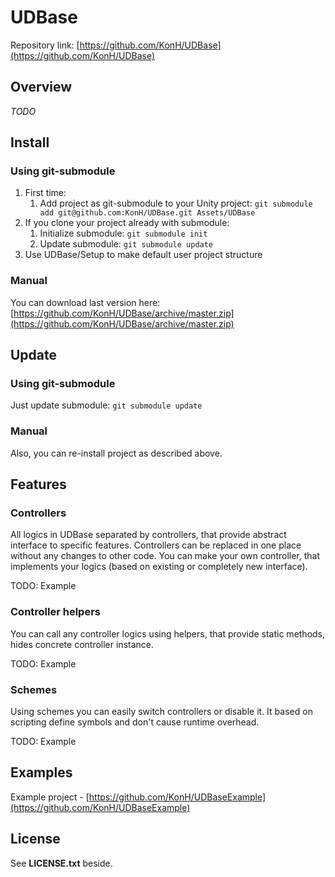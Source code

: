 # UDBase
Repository link: [https://github.com/KonH/UDBase](https://github.com/KonH/UDBase)

## Overview
*TODO*

## Install

### Using git-submodule
1. First time: 
	1. Add project as git-submodule to your Unity project: `git submodule add git@github.com:KonH/UDBase.git Assets/UDBase`
2. If you clone your project already with submodule:
	1. Initialize submodule: `git submodule init`
	2. Update submodule: `git submodule update`
3. Use UDBase/Setup to make default user project structure

### Manual
You can download last version here: [https://github.com/KonH/UDBase/archive/master.zip](https://github.com/KonH/UDBase/archive/master.zip)

## Update

### Using git-submodule
Just update submodule: `git submodule update`

### Manual
Also, you can re-install project as described above.

## Features
### Controllers
All logics in UDBase separated by controllers, that provide abstract interface to specific features. Controllers can be replaced in one place without any changes to other code. You can make your own controller, that implements your logics (based on existing or completely new interface). 

TODO: Example

### Controller helpers
You can call any controller logics using helpers, that provide static methods, hides concrete controller instance.
 
TODO: Example 

### Schemes
Using schemes you can easily switch controllers or disable it. It based on scripting define symbols and don't cause runtime overhead.

TODO: Example

## Examples
Example project - [https://github.com/KonH/UDBaseExample](https://github.com/KonH/UDBaseExample)

## License
See **LICENSE.txt** beside.
